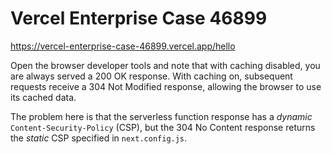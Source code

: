 # Vercel Enterprise Case 46899

<https://vercel-enterprise-case-46899.vercel.app/hello>

Open the browser developer tools and note that with caching disabled, you are always served a 200 OK response. With caching on, subsequent requests receive a 304 Not Modified response, allowing the browser to use its cached data.

The problem here is that the serverless function response has a _dynamic_ `Content-Security-Policy` (CSP), but the 304 No Content response returns the _static_ CSP specified in `next.config.js`.
